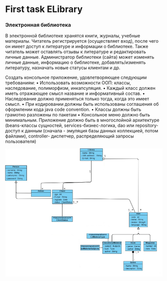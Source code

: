 # First task ELibrary

### Электронная библиотека

В электронной библиотеке хранятся книги, журналы, учебные материалы. Читатель регистрируется (осуществляет вход), после чего он имеет доступ к литературе и информации о библиотеке. Также читатель может оставлять отзывы к литературе и редактировать личные данные. Администратор библиотеки (сайта) может изменять личные данные, информацию о библиотеке, добавлять/изменять литературу, назначать новые статусы клиентам и др.

Создать консольное приложение, удовлетворяющее следующим требованиям:
• Использовать возможности ООП: классы, наследование, полиморфизм, инкапсуляция.
• Каждый класс должен иметь отражающее смысл название и информативный состав.
• Наследование должно применяться только тогда, когда это имеет смысл.
• При кодировании должны быть использованы соглашения об оформлении кода java code convention.
• Классы должны быть грамотно разложены по пакетам
• Консольное меню должно быть минимальным.
Приложение должно быть в многослойной архитектуре (beans-классы сущностей, services-бизнес-логика, dao или repository-доступ к данным (сначала - эмуляция базы данных коллекцией, потом файлами), controller- диспетчер, распределяющий запросы пользователя)

![Image alt](https://github.com/YULIYA2001/Java_EPAM_training/raw/master/ELibrary/raw/UML_ELibrary_Golubovich.jpg)
